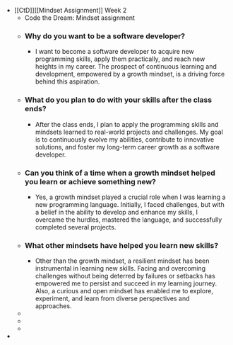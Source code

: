 - [[CtD]][[Mindset Assignment]] Week 2
	- Code the Dream: Mindset assignment
	- ### Why do you want to be a software developer?
		- I want to become a software developer to acquire new programming skills, apply them practically, and reach new heights in my career. The prospect of continuous learning and development, empowered by a growth mindset, is a driving force behind this aspiration.
	- ### What do you plan to do with your skills after the class ends?
		- After the class ends, I plan to apply the programming skills and mindsets learned to real-world projects and challenges. My goal is to continuously evolve my abilities, contribute to innovative solutions, and foster my long-term career growth as a software developer.
	- ### Can you think of a time when a growth mindset helped you learn or achieve something new?
		- Yes, a growth mindset played a crucial role when I was learning a new programming language. Initially, I faced challenges, but with a belief in the ability to develop and enhance my skills, I overcame the hurdles, mastered the language, and successfully completed several projects.
	- ### What other mindsets have helped you learn new skills?
		- Other than the growth mindset, a resilient mindset has been instrumental in learning new skills. Facing and overcoming challenges without being deterred by failures or setbacks has empowered me to persist and succeed in my learning journey. Also, a curious and open mindset has enabled me to explore, experiment, and learn from diverse perspectives and approaches.
	-
	-
	-
-